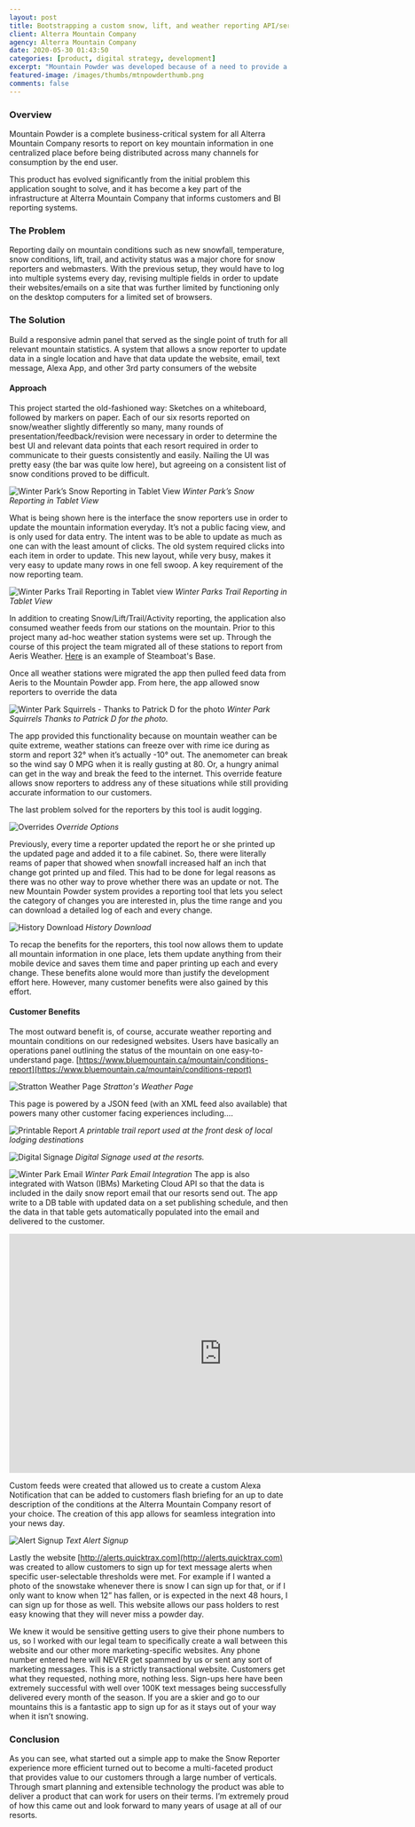 ```yaml
---
layout: post
title: Bootstrapping a custom snow, lift, and weather reporting API/service
client: Alterra Mountain Company
agency: Alterra Mountain Company
date: 2020-05-30 01:43:50
categories: [product, digital strategy, development]
excerpt: "Mountain Powder was developed because of a need to provide a unified solution to allow on mountain staff to report on mountain conditions as they change through the day. No off the shelf solution existed and this custom solution addresses all of Alterra Mountain Company's use cases."
featured-image: /images/thumbs/mtnpowderthumb.png
comments: false
---
```


### Overview

Mountain Powder is a complete business-critical system for all Alterra Mountain Company resorts to report on key mountain information in one centralized place before being distributed across many channels for consumption by the end user.

This product has evolved significantly from the initial problem this application sought to solve, and it has become a key part of the infrastructure at Alterra Mountain Company that informs customers and BI reporting systems.

### The Problem

Reporting daily on mountain conditions such as new snowfall, temperature, snow conditions, lift, trail, and activity status was a major chore for snow reporters and webmasters. With the previous setup, they would have to log into multiple systems every day, revising multiple fields in order to update their websites/emails on a site that was further limited by functioning only on the desktop computers for a limited set of browsers.

### The Solution

Build a responsive admin panel that served as the single point of truth for all relevant mountain statistics. A system that allows a snow reporter to update data in a single location and have that data update the website, email, text message, Alexa App, and other 3rd party consumers of the website

#### Approach

This project started the old-fashioned way: Sketches on a whiteboard, followed by markers on paper. Each of our six resorts reported on snow/weather slightly differently so many, many rounds of presentation/feedback/revision were necessary in order to determine the best UI and relevant data points that each resort required in order to communicate to their guests consistently and easily. Nailing the UI was pretty easy (the bar was quite low here), but agreeing on a consistent list of snow conditions proved to be difficult.

![Winter Park’s Snow Reporting in Tablet View](/images/QTA/Screenshot%202017-05-05%2010.15.55.png 'Winter Park’s Snow Reporting in Tablet View')
_Winter Park’s Snow Reporting in Tablet View_

What is being shown here is the interface the snow reporters use in order to update the mountain information everyday. It’s not a public facing view, and is only used for data entry. The intent was to be able to update as much as one can with the least amount of clicks. The old system required clicks into each item in order to update. This new layout, while very busy, makes it very easy to update many rows in one fell swoop. A key requirement of the now reporting team.

![Winter Parks Trail Reporting in Tablet view](/images/QTA/Screenshot%202017-05-05%2010.17.30.png 'Winter Parks Trail Reporting in Tablet view')
_Winter Parks Trail Reporting in Tablet View_

In addition to creating Snow/Lift/Trail/Activity reporting, the application also consumed weather feeds from our stations on the mountain. Prior to this project many ad-hoc weather station systems were set up. Through the course of this project the team migrated all of these stations to report from Aeris Weather. [Here](https://www.pwsweather.com/station/pws/basearea) is an example of Steamboat's Base.

Once all weather stations were migrated the app then pulled feed data from Aeris to the Mountain Powder app. From here, the app allowed snow reporters to override the data

![Winter Park Squirrels - Thanks to Patrick D for the photo](/images/QTA/Unknown.jpeg 'Winter Park Squirrels  Thanks to Patrick D for the photo.')
_Winter Park Squirrels Thanks to Patrick D for the photo._

The app provided this functionality because on mountain weather can be quite extreme, weather stations can freeze over with rime ice during as storm and report 32° when it’s actually -10° out. The anemometer can break so the wind say 0 MPG when it is really gusting at 80. Or, a hungry animal can get in the way and break the feed to the internet. This override feature allows snow reporters to address any of these situations while still providing accurate information to our customers.

The last problem solved for the reporters by this tool is audit logging.

![Overrides](/images/QTA/Screenshot%202017-05-05%2010.38.27.png 'Overrides')
_Override Options_

Previously, every time a reporter updated the report he or she printed up the updated page and added it to a file cabinet. So, there were literally reams of paper that showed when snowfall increased half an inch that change got printed up and filed. This had to be done for legal reasons as there was no other way to prove whether there was an update or not. The new Mountain Powder system provides a reporting tool that lets you select the category of changes you are interested in, plus the time range and you can download a detailed log of each and every change.

![History Download](/images/QTA/Screenshot%202017-05-05%2011.14.53.png 'History Download')
_History Download_

To recap the benefits for the reporters, this tool now allows them to update all mountain information in one place, lets them update anything from their mobile device and saves them time and paper printing up each and every change. These benefits alone would more than justify the development effort here. However, many customer benefits were also gained by this effort.

#### Customer Benefits

The most outward benefit is, of course, accurate weather reporting and mountain conditions on our redesigned websites. Users have basically an operations panel outlining the status of the mountain on one easy-to-understand page. [https://www.bluemountain.ca/mountain/conditions-report](https://www.bluemountain.ca/mountain/conditions-report)

![Stratton Weather Page](/images/QTA/Screenshot%202017-05-05%2011.23.59.png 'Stratton Weather Page')
_Stratton's Weather Page_

This page is powered by a JSON feed (with an XML feed also available) that powers many other customer facing experiences including….

![Printable Report](/images/QTA/printable.png 'Printable Report')
_A printable trail report used at the front desk of local lodging destinations_

![Digital Signage](/images/QTA/signage.png 'Digital Signage')
_Digital Signage used at the resorts._

![Winter Park Email](/images/QTA/Screenshot%202017-05-05%2014.15.33.png 'Winter Park Email')
_Winter Park Email Integration_
The app is also integrated with Watson (IBMs) Marketing Cloud API so that the data is included in the daily snow report email that our resorts send out. The app write to a DB table with updated data on a set publishing schedule, and then the data in that table gets automatically populated into the email and delivered to the customer.

<iframe width="766" height="431" src="https://www.youtube.com/embed/JhiBijpIYgA" frameborder="0" allowfullscreen></iframe>
 
Custom feeds were created that allowed us to create a custom Alexa Notification that can be added to customers flash briefing for an up to date description of the conditions at the Alterra Mountain Company resort of your choice. The creation of this app allows for seamless integration into your news day.

![Alert Signup](/images/QTA/Screenshot%202017-05-05.png 'Alert Signup')
_Text Alert Signup_

Lastly the website [http://alerts.quicktrax.com](http://alerts.quicktrax.com) was created to allow customers to sign up for text message alerts when specific user-selectable thresholds were met. For example if I wanted a photo of the snowstake whenever there is snow I can sign up for that, or if I only want to know when 12” has fallen, or is expected in the next 48 hours, I can sign up for those as well. This website allows our pass holders to rest easy knowing that they will never miss a powder day.

We knew it would be sensitive getting users to give their phone numbers to us, so I worked with our legal team to specifically create a wall between this website and our other more marketing-specific websites. Any phone number entered here will NEVER get spammed by us or sent any sort of marketing messages. This is a strictly transactional website. Customers get what they requested, nothing more, nothing less. Sign-ups here have been extremely successful with well over 100K text messages being successfully delivered every month of the season. If you are a skier and go to our mountains this is a fantastic app to sign up for as it stays out of your way when it isn’t snowing.

### Conclusion

As you can see, what started out a simple app to make the Snow Reporter experience more efficient turned out to become a multi-faceted product that provides value to our customers through a large number of verticals. Through smart planning and extensible technology the product was able to deliver a product that can work for users on their terms. I’m extremely proud of how this came out and look forward to many years of usage at all of our resorts.
